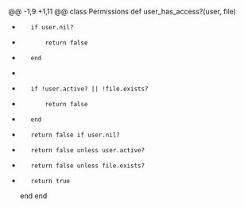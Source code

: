 @@ -1,9 +1,11 @@
 class Permissions
     def user_has_access?(user, file)
-        if user.nil?
-            return false
-        end
-
-        if !user.active? || !file.exists?
-            return false
-        end
+        return false if user.nil?
+        return false unless user.active?
+        return false unless file.exists?
+
         return true
     end
 end
